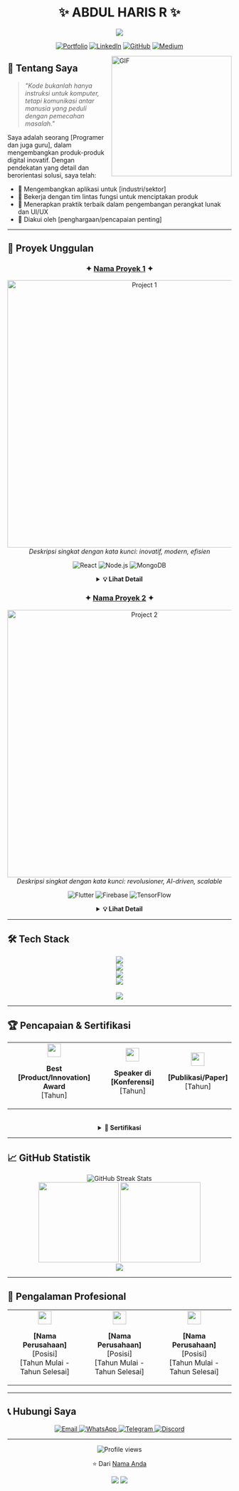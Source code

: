<div align="center">
  
# ✨ ABDUL HARIS R ✨

<img src="https://readme-typing-svg.herokuapp.com/?lines=Software+Engineer;Data+Scientist;UI/UX+Designer;Web+Developer&font=Fira%20Code&center=true&width=380&height=50">

[![Portfolio](https://img.shields.io/badge/Portfolio-FF5722?style=for-the-badge&logo=todoist&logoColor=white)](https://www..com)
[![LinkedIn](https://img.shields.io/badge/LinkedIn-0077B5?style=for-the-badge&logo=linkedin&logoColor=white)](https://www.linkedin.com/in/abdulharis)
[![GitHub](https://img.shields.io/badge/GitHub-100000?style=for-the-badge&logo=github&logoColor=white)](https://github.com/xzaoxi)
[![Medium](https://img.shields.io/badge/Medium-12100E?style=for-the-badge&logo=medium&logoColor=white)](https://medium.com/@)

</div>

<img align="right" height="270px" alt="GIF" src="https://i.pinimg.com/originals/e4/26/70/e426702edf874b181aced1e2fa5c6cde.gif" />

## 🚀 Tentang Saya

> *"Kode bukanlah hanya instruksi untuk komputer, tetapi komunikasi antar manusia yang peduli dengan pemecahan masalah."*

Saya adalah seorang [Programer dan juga guru], dalam mengembangkan produk-produk digital inovatif. Dengan pendekatan yang detail dan berorientasi solusi, saya telah:

- 🔭 Mengembangkan aplikasi untuk [industri/sektor]
- 🌱 Bekerja dengan tim lintas fungsi untuk menciptakan produk
- 👯 Menerapkan praktik terbaik dalam pengembangan perangkat lunak dan UI/UX
- 🥇 Diakui oleh [penghargaan/pencapaian penting]

---

## 💼 Proyek Unggulan

<div align="center">

### ✦ [Nama Proyek 1](https://github.com/username/project1) ✦

<p>
  <img src="https://via.placeholder.com/600x300" alt="Project 1" width="600"/>
  <br>
  <em>Deskripsi singkat dengan kata kunci: inovatif, modern, efisien</em>
</p>

<p>
  <img src="https://img.shields.io/badge/React-20232A?style=for-the-badge&logo=react&logoColor=61DAFB" alt="React"/>
  <img src="https://img.shields.io/badge/Node.js-339933?style=for-the-badge&logo=nodedotjs&logoColor=white" alt="Node.js"/>
  <img src="https://img.shields.io/badge/MongoDB-4EA94B?style=for-the-badge&logo=mongodb&logoColor=white" alt="MongoDB"/>
</p>

<details>
  <summary><b>💡 Lihat Detail</b></summary>
  
  #### Fitur Utama
  - 🔐 **Sistem Keamanan Multi-layer**: Autentikasi dan otorisasi tingkat lanjut
  - 📊 **Analitik Real-time**: Dashboard interaktif dengan visualisasi data
  - 🔄 **API Gateway**: Integrasi mulus dengan layanan pihak ketiga
  - 🌐 **Global Deployment**: Digunakan di [X] negara dengan [Y] bahasa

  #### Tantangan & Solusi
  Menghadapi tantangan [X], saya mengimplementasikan [solusi inovatif] yang menghasilkan [peningkatan kinerja] sebesar [Z%].
</details>

### ✦ [Nama Proyek 2](https://github.com/username/project2) ✦

<p>
  <img src="https://via.placeholder.com/600x300" alt="Project 2" width="600"/>
  <br>
  <em>Deskripsi singkat dengan kata kunci: revolusioner, AI-driven, scalable</em>
</p>

<p>
  <img src="https://img.shields.io/badge/Flutter-02569B?style=for-the-badge&logo=flutter&logoColor=white" alt="Flutter"/>
  <img src="https://img.shields.io/badge/Firebase-FFCA28?style=for-the-badge&logo=firebase&logoColor=black" alt="Firebase"/>
  <img src="https://img.shields.io/badge/TensorFlow-FF6F00?style=for-the-badge&logo=tensorflow&logoColor=white" alt="TensorFlow"/>
</p>

<details>
  <summary><b>💡 Lihat Detail</b></summary>
  
  #### Fitur Utama
  - 🧠 **AI Prediction Engine**: Algoritma machine learning yang memprediksi [hasil]
  - 📱 **Cross-platform Experience**: Antarmuka yang konsisten di iOS, Android, dan Web
  - 🔔 **Smart Notifications**: Pemberitahuan kontekstual berbasis perilaku pengguna
  - ☁️ **Serverless Architecture**: Skalabilitas otomatis untuk jutaan pengguna

  #### Tantangan & Solusi
  Ketika menghadapi [masalah kompleks], saya merancang [pendekatan unik] yang berhasil [meningkatkan metrik utama] sebesar [Z%].
</details>

</div>

---

## 🛠️ Tech Stack

<div align="center">
  <img src="https://skillicons.dev/icons?i=python,javascript,typescript,go,rust" /><br>
  <img src="https://skillicons.dev/icons?i=react,vue,angular,nextjs,svelte" /><br>
  <img src="https://skillicons.dev/icons?i=nodejs,express,django,flask,fastapi" /><br>
  <img src="https://skillicons.dev/icons?i=aws,gcp,azure,docker,kubernetes" />
</div>

<br>

<div align="center">
  <img src="https://github-profile-summary-cards.vercel.app/api/cards/profile-details?username=username&theme=nord_dark" />
</div>

---

## 🏆 Pencapaian & Sertifikasi

<div align="center">
  <table>
    <tr>
      <td align="center">
        <img src="https://img.icons8.com/color/48/000000/prize.png" width="30"/>
        <p><strong>Best [Product/Innovation] Award</strong><br>[Tahun]</p>
      </td>
      <td align="center">
        <img src="https://img.icons8.com/color/48/000000/conference.png" width="30"/>
        <p><strong>Speaker di [Konferensi]</strong><br>[Tahun]</p>
      </td>
      <td align="center">
        <img src="https://img.icons8.com/color/48/000000/document.png" width="30"/>
        <p><strong>[Publikasi/Paper]</strong><br>[Tahun]</p>
      </td>
    </tr>
  </table>
</div>

<br>

<div align="center">
  <details>
    <summary><b>📜 Sertifikasi</b></summary>
    <br>
    <p>
      <img src="https://img.shields.io/badge/AWS_Certified_Solutions_Architect-232F3E?style=for-the-badge&logo=amazon-aws&logoColor=white" alt="AWS"/>
      <img src="https://img.shields.io/badge/Google_Cloud_Certified-4285F4?style=for-the-badge&logo=google-cloud&logoColor=white" alt="GCP"/>
      <img src="https://img.shields.io/badge/Microsoft_Certified_Azure-0089D6?style=for-the-badge&logo=microsoft-azure&logoColor=white" alt="Azure"/>
      <img src="https://img.shields.io/badge/Certified_Kubernetes_Administrator-326CE5?style=for-the-badge&logo=kubernetes&logoColor=white" alt="Kubernetes"/>
      <img src="https://img.shields.io/badge/TensorFlow_Developer_Certificate-FF6F00?style=for-the-badge&logo=tensorflow&logoColor=white" alt="TensorFlow"/>
    </p>
  </details>
</div>

---

## 📈 GitHub Statistik

<div align="center">
  <img src="https://github-readme-streak-stats.herokuapp.com/?user=username&theme=tokyonight" alt="GitHub Streak Stats" />
</div>

<div align="center">
  <img height="180em" src="https://github-readme-stats.vercel.app/api?username=username&show_icons=true&theme=tokyonight" />
  <img height="180em" src="https://github-readme-stats.vercel.app/api/top-langs/?username=username&layout=compact&theme=tokyonight" />
</div>

<div align="center">
  <img src="https://github-profile-trophy.vercel.app/?username=username&theme=onedark&column=7" />
</div>

---

## 🎯 Pengalaman Profesional

<div align="center">
  <table>
    <tr>
      <td align="center">
        <img src="https://img.icons8.com/color/48/000000/company.png" width="30" />
        <p>
          <strong>[Nama Perusahaan]</strong><br>
          [Posisi]<br>
          [Tahun Mulai - Tahun Selesai]
        </p>
      </td>
      <td align="center">
        <img src="https://img.icons8.com/color/48/000000/company.png" width="30" />
        <p>
          <strong>[Nama Perusahaan]</strong><br>
          [Posisi]<br>
          [Tahun Mulai - Tahun Selesai]
        </p>
      </td>
      <td align="center">
        <img src="https://img.icons8.com/color/48/000000/company.png" width="30" />
        <p>
          <strong>[Nama Perusahaan]</strong><br>
          [Posisi]<br>
          [Tahun Mulai - Tahun Selesai]
        </p>
      </td>
    </tr>
  </table>
</div>

---

## 📞 Hubungi Saya

<div align="center">
  <a href="mailto:email@namaanda.com">
    <img src="https://img.shields.io/badge/Email-D14836?style=for-the-badge&logo=gmail&logoColor=white" alt="Email" />
  </a>
  <a href="https://wa.me/your-number">
    <img src="https://img.shields.io/badge/WhatsApp-25D366?style=for-the-badge&logo=whatsapp&logoColor=white" alt="WhatsApp" />
  </a>
  <a href="https://t.me/username">
    <img src="https://img.shields.io/badge/Telegram-2CA5E0?style=for-the-badge&logo=telegram&logoColor=white" alt="Telegram" />
  </a>
  <a href="https://discordapp.com/users/your-id">
    <img src="https://img.shields.io/badge/Discord-7289DA?style=for-the-badge&logo=discord&logoColor=white" alt="Discord" />
  </a>
</div>

---

<div align="center">
  <p>
    <img src="https://komarev.com/ghpvc/?username=username&color=blueviolet&style=flat-square&label=Profile+Views" alt="Profile views" />
  </p>
  
  <p>⭐️ Dari <a href="https://github.com/username">Nama Anda</a></p>
  
  <p>
    <img src="https://forthebadge.com/images/badges/built-with-love.svg" />
    <img src="https://forthebadge.com/images/badges/powered-by-coffee.svg" />
  </p>
</div>

